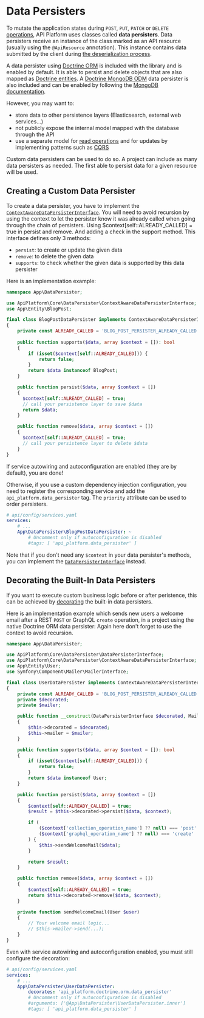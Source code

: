 # Data Persisters

To mutate the application states during `POST`, `PUT`, `PATCH` or `DELETE` [operations](operations.md), API Platform uses
classes called **data persisters**. Data persisters receive an instance of the class marked as an API resource (usually using
the `@ApiResource` annotation). This instance contains data submitted by the client during [the deserialization
process](serialization.md).

A data persister using [Doctrine ORM](https://www.doctrine-project.org/projects/orm.html) is included with the library and
is enabled by default. It is able to persist and delete objects that are also mapped as [Doctrine entities](https://www.doctrine-project.org/projects/doctrine-orm/en/current/reference/basic-mapping.html).
A [Doctrine MongoDB ODM](https://www.doctrine-project.org/projects/mongodb-odm.html) data persister is also included and can be enabled by following the [MongoDB documentation](mongodb.md).

However, you may want to:

* store data to other persistence layers (Elasticsearch, external web services...)
* not publicly expose the internal model mapped with the database through the API
* use a separate model for [read operations](data-providers.md) and for updates by implementing patterns such as [CQRS](https://martinfowler.com/bliki/CQRS.html)

Custom data persisters can be used to do so. A project can include as many data persisters as needed. The first able to
persist data for a given resource will be used.

## Creating a Custom Data Persister

To create a data persister, you have to implement the [`ContextAwareDataPersisterInterface`](https://github.com/api-platform/core/blob/master/src/DataPersister/ContextAwareDataPersisterInterface.php).
You will need to avoid recursion by using the context to let the persister know it was already called when going through the chain of persisters. Using $context[self::ALREADY_CALLED] = true in persist and remove. And adding a check in the support method.
This interface defines only 3 methods:

* `persist`: to create or update the given data
* `remove`: to delete the given data
* `supports`: to check whether the given data is supported by this data persister

Here is an implementation example:

```php
namespace App\DataPersister;

use ApiPlatform\Core\DataPersister\ContextAwareDataPersisterInterface;
use App\Entity\BlogPost;

final class BlogPostDataPersister implements ContextAwareDataPersisterInterface
{
    private const ALREADY_CALLED = 'BLOG_POST_PERSISTER_ALREADY_CALLED';
    
    public function supports($data, array $context = []): bool
    {
        if (isset($context[self::ALREADY_CALLED])) {
            return false;
        }    
        return $data instanceof BlogPost;
    }

    public function persist($data, array $context = [])
    {
      $context[self::ALREADY_CALLED] = true;    
      // call your persistence layer to save $data
      return $data;
    }

    public function remove($data, array $context = [])
    {
      $context[self::ALREADY_CALLED] = true;    
      // call your persistence layer to delete $data
    }
}
```

If service autowiring and autoconfiguration are enabled (they are by default), you are done!

Otherwise, if you use a custom dependency injection configuration, you need to register the corresponding service and add the
`api_platform.data_persister` tag. The `priority` attribute can be used to order persisters.

```yaml
# api/config/services.yaml
services:
    # ...
    App\DataPersister\BlogPostDataPersister: ~
        # Uncomment only if autoconfiguration is disabled
        #tags: [ 'api_platform.data_persister' ]
```

Note that if you don't need any `$context` in your data persister's methods, you can implement the [`DataPersisterInterface`](https://github.com/api-platform/core/blob/master/src/DataPersister/DataPersisterInterface.php) instead.

## Decorating the Built-In Data Persisters

If you want to execute custom business logic before or after peristence, this can be achieved by [decorating](https://symfony.com/doc/current/service_container/service_decoration.html) the built-in data persisters.

Here is an implementation example which sends new users a welcome email after a REST `POST` or GraphQL `create` operation, in a project using the native Doctrine ORM data persister: Again here don't forget to use the context to avoid recursion.

```php
namespace App\DataPersister;

use ApiPlatform\Core\DataPersister\DataPersisterInterface;
use ApiPlatform\Core\DataPersister\ContextAwareDataPersisterInterface;
use App\Entity\User;
use Symfony\Component\Mailer\MailerInterface;

final class UserDataPersister implements ContextAwareDataPersisterInterface
{
    private const ALREADY_CALLED = 'BLOG_POST_PERSISTER_ALREADY_CALLED';
    private $decorated;
    private $mailer;

    public function __construct(DataPersisterInterface $decorated, MailerInterface $mailer)
    {
        $this->decorated = $decorated;
        $this->mailer = $mailer;
    }

    public function supports($data, array $context = []): bool
    {
        if (isset($context[self::ALREADY_CALLED])) {
            return false;
        } 
        return $data instanceof User;
    }

    public function persist($data, array $context = [])
    {
        $context[self::ALREADY_CALLED] = true;    
        $result = $this->decorated->persist($data, $context);

        if (
            ($context['collection_operation_name'] ?? null) === 'post' ||
            ($context['graphql_operation_name'] ?? null) === 'create'
        ) {
            $this->sendWelcomeMail($data);
        }

        return $result;
    }

    public function remove($data, array $context = [])
    {
        $context[self::ALREADY_CALLED] = true;    
        return $this->decorated->remove($data, $context);
    }

    private function sendWelcomeEmail(User $user)
    {
        // Your welcome email logic...
        // $this->mailer->send(...);
    }
}
```

Even with service autowiring and autoconfiguration enabled, you must still configure the decoration:

```yaml
# api/config/services.yaml
services:
    # ...
    App\DataPersister\UserDataPersister:
        decorates: 'api_platform.doctrine.orm.data_persister'
        # Uncomment only if autoconfiguration is disabled
        #arguments: ['@App\DataPersister\UserDataPersister.inner']
        #tags: [ 'api_platform.data_persister' ]
```
